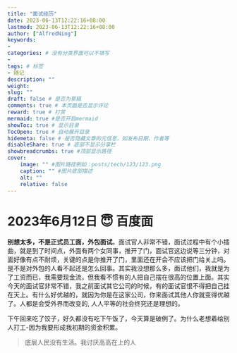 ```yaml
---
title: "面试经历"
date: 2023-06-13T12:22:16+08:00
lastmod: 2023-06-13T12:22:16+08:00
author: ["AlfredNing"]
keywords: 
- 
categories: # 没有分类界面可以不填写
- 
tags: # 标签
- 随记
description: ""
weight:
slug: ""
draft: false # 是否为草稿
comments: true # 本页面是否显示评论
reward: true # 打赏
mermaid: true #是否开启mermaid
showToc: true # 显示目录
TocOpen: true # 自动展开目录
hidemeta: false # 是否隐藏文章的元信息，如发布日期、作者等
disableShare: true # 底部不显示分享栏
showbreadcrumbs: true #顶部显示路径
cover:
    image: "" #图片路径例如：posts/tech/123/123.png
    caption: "" #图片底部描述
    alt: ""
    relative: false
---
```


# 2023年6月12日 😇 百度面

**别想太多，不是正式员工面，外包面试**。面试官人非常不错，面试过程中有个小插曲，就是到了时间点，外面有两个女同事，推开了门，面试官这边说等三分钟，对面好像有点不耐烦，关键的点是你推开了门，里面还在开会不应该把门给关上吗。是不是对外包的人看不起还是怎么回事。其实我没想那么多，面试他们，我就是为了工资而已，我需要现金流，但我看不惯有的人把自己摆在很高的位置上面。其实今天的面试官非常不错，我之前面试其它公司的时候，有的面试官恨不得把自己挂在天上。有什么好优越的，就因为你是在这家公司，你来面试其他人你就变得优越了。人都是会受外界而改变的, 人人平等的社会终究还是理想的。

下午回来吃了饺子，好久都没有吃下午饭了，今天算是破例了。为什么老想着给别人打工-因为我要形成我初期的资金积累。

> 底层人民没有生活。我讨厌高高在上的人